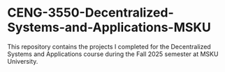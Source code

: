 # CENG-3550-Decentralized-Systems-and-Applications-MSKU
This repository contains the projects I completed for the Decentralized Systems and Applications course during the Fall 2025 semester at MSKU University.
